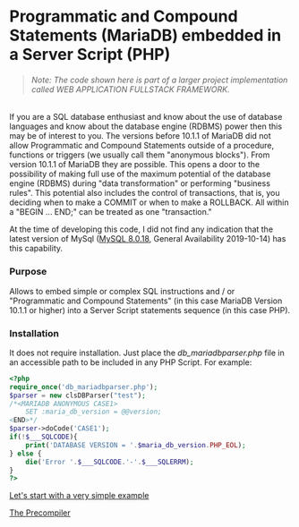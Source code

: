# Programmatic and Compound Statements (MariaDB) embedded in a Server Script (PHP)

>###### Note: The code shown here is part of a larger project implementation called WEB APPLICATION FULLSTACK FRAMEWORK.

If you are a SQL database enthusiast and know about the use of database languages and know about the database engine (RDBMS) power then this may be of interest to you. The versions before 10.1.1 of MariaDB did not allow Programmatic and Compound Statements outside of a procedure, functions or triggers (we usually call them "anonymous blocks"). From version 10.1.1 of MariaDB they are possible. This opens a door to the possibility of making full use of the maximum potential of the database engine (RDBMS) during "data transformation" or performing "business rules". This potential also includes the control of transactions, that is, you deciding when to make a COMMIT or when to make a ROLLBACK. All within a "BEGIN ... END;" can be treated as one "transaction."

At the time of developing this code, I did not find any indication that the latest version of MySql ([MySQL 8.0.18](https://dev.mysql.com/doc/relnotes/mysql/8.0/en/), General Availability 2019-10-14) has this capability.

### Purpose
Allows to embed simple or complex SQL instructions and / or "Programmatic and Compound Statements" (in this case MariaDB Version 10.1.1 or higher) into a Server Script statements sequence (in this case PHP).
### Installation
It does not require installation. Just place the *db_mariadbparser.php* file in an accessible path to be included in any PHP Script. For example:
```php
<?php
require_once('db_mariadbparser.php');
$parser = new clsDBParser("test");
/*<MARIADB ANONYMOUS CASE1>
	SET :maria_db_version = @@version;
<END>*/
$parser->doCode('CASE1');
if(!$___SQLCODE){
	print('DATABASE VERSION = '.$maria_db_version.PHP_EOL);
} else {
	die('Error '.$___SQLCODE.'-'.$___SQLERRM);
}
?>
```
[Let's start with a very simple example](doc/TOPIC_01.md)

[The Precompiler](doc/TOPIC_02.md)
